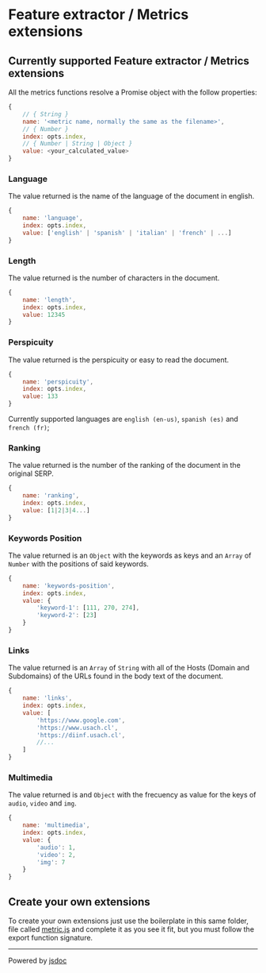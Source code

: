 # Feature extractor / Metrics extensions

## Currently supported Feature extractor / Metrics extensions

All the metrics functions resolve a Promise object with the follow properties:

```js
{
    // { String }
    name: '<metric name, normally the same as the filename>',
    // { Number }
    index: opts.index,
    // { Number | String | Object }
    value: <your_calculated_value>
}
```

<a name="language"></a>
### Language

The value returned is the name of the language of the document in english.

```js
{
    name: 'language',
    index: opts.index,
    value: ['english' | 'spanish' | 'italian' | 'french' | ...]
}
```

<a name="length"></a>
### Length

The value returned is the number of characters in the document.

```js
{
    name: 'length',
    index: opts.index,
    value: 12345
}
```

<a name="perspicuity"></a>
### Perspicuity

The value returned is the perspicuity or easy to read the document.

```js
{
    name: 'perspicuity',
    index: opts.index,
    value: 133
}
```
Currently supported languages are <code>english (en-us)</code>, <code>spanish (es)</code> and <code>french (fr)</code>;

<a name="ranking"></a>
### Ranking

The value returned is the number of the ranking of the document in the original SERP.

```js
{
    name: 'ranking',
    index: opts.index,
    value: [1|2|3|4...]
}
```

<a name="keywords-position"></a>
### Keywords Position

The value returned is an <code>Object</code> with the keywords as keys and an <code>Array</code> of <code>Number</code> with the positions of said keywords.

```js
{
    name: 'keywords-position',
    index: opts.index,
    value: {
        'keyword-1': [111, 270, 274],
        'keyword-2': [23]
    }
}
```

<a name="links"></a>
### Links

The value returned is an <code>Array</code> of <code>String</code> with all of the Hosts (Domain and Subdomains) of the URLs found in the body text of the document.

```js
{
    name: 'links',
    index: opts.index,
    value: [
        'https://www.google.com',
        'https://www.usach.cl',
        'https://diinf.usach.cl',
        //...
    ]
}
```

<a name="multimedia"></a>
### Multimedia

The value returned is and <code>Object</code> with the frecuency as value for the keys of <code>audio</code>, <code>video</code> and <code>img</code>.

```js
{
    name: 'multimedia',
    index: opts.index,
    value: {
        'audio': 1,
        'video': 2,
        'img': 7
    }
}
```

<a name="create-your-own-extensions"></a>
## Create your own extensions

To create your own extensions just use the boilerplate in this same folder, file called [metric.js](./metric.js) and complete it as you see it fit, but you must follow the export function signature.

---
Powered by [jsdoc](https://jsdoc.app/)